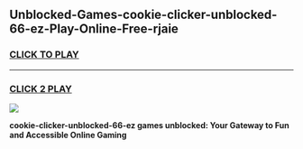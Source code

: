 
## Unblocked-Games-cookie-clicker-unblocked-66-ez-Play-Online-Free-rjaie
<h3>
<a href="https://premium76.site?title=cookie-clicker-unblocked-66-ez&ref=26A">CLICK TO PLAY</a></h3>
<hr>

<h3>
<a href="https://premium76.site?title=cookie-clicker-unblocked-66-ez&ref=26A">CLICK 2 PLAY</a>
  
</h3>

<a href="https://premium76.site?title=cookie-clicker-unblocked-66-ez&ref=26A"><img src="https://clearcache.store/games.png"></a>


**cookie-clicker-unblocked-66-ez games unblocked: Your Gateway to Fun and Accessible Online Gaming**
